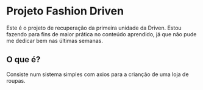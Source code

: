 # Projeto Fashion Driven

Este é o projeto de recuperação da primeira unidade da Driven. Estou fazendo para fins de maior prática no conteúdo aprendido, já que não pude me dedicar bem nas últimas semanas.

## O que é?

Consiste num sistema simples com axios para a crianção de uma loja de roupas.
